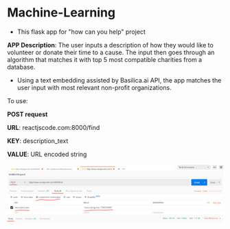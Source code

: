 # Machine-Learning

* This flask app for "how can you help" project  

**APP Description**: The user inputs a description of how they would like to volunteer or donate their time to a cause. The input then goes through an algorithm that matches it with top 5 most compatible charities from a database.



* Using a text embedding assisted by Basilica.ai API, the app matches the user input with most relevant non-profit organizations.

To use:

**POST request**

**URL**: reactjscode.com:8000/find

**KEY**: description_text

**VALUE**: URL encoded string

![Drag Racing](image.png)
